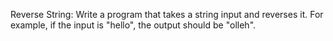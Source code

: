 Reverse String: Write a program that takes a string input and reverses it. 
For example, if the input is "hello", the output should be "olleh".